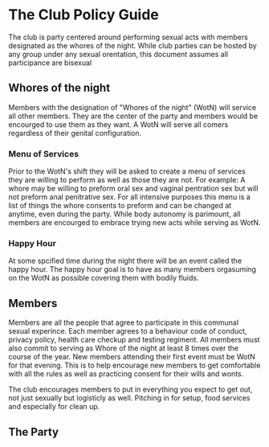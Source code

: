 # The Club Policy Guide
The club is party centered around performing sexual acts with members designated as the whores of the night. While club parties can be hosted by any group under any sexual orentation, this document assumes all participance are bisexual   

## Whores of the night
Members with the designation of "Whores of the night" (WotN) will service all other members. They are the center of the party and members would be encourged to use them as they want. A WotN will serve all comers regardless of their genital configuration. 

### Menu of Services

Prior to the WotN's shift they will be asked to create a menu of services they are willing to perform as well as those they are not. For example: A whore may be willing to preform oral sex and vaginal pentration sex but will not preform anal penitrative sex. For all intensive purposes this menu is a list of things the whore consents to preform and can be changed at anytime, even during the party. While body autonomy is parimount, all members are encourged to embrace trying new acts while serving as WotN.

### Happy Hour

At some spcified time during the night there will be an event called the happy hour. The happy hour goal is to have as many members orgasuming on the WotN as possible covering them with bodily fluids. 

## Members

Members are all the people that agree to participate in this communal sexual experince. Each member agrees to a behaviour code of conduct, privacy policy, health care checkup and testing regiment. All members must also commit to serving as Whore of the night at least 8 times over the course of the year. New members attending their first event must be WotN for that evening. This is to help encourage new members to get comfortable with all the rules as well as practicing consent for their wills and wonts. 

The club encourages members to put in everything you expect to get out, not just sexually but logisticly as well. Pitching in for setup, food services and especially for clean up. 

## The Party
